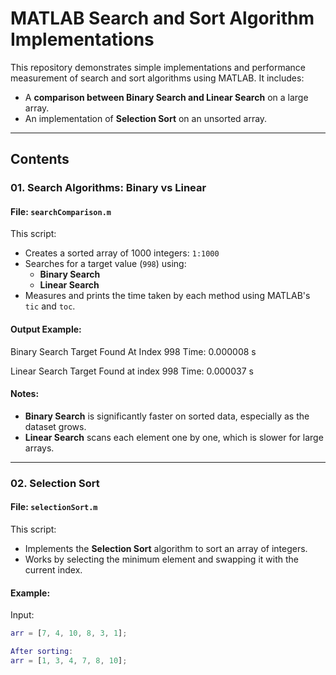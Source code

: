 # MATLAB Search and Sort Algorithm Implementations

This repository demonstrates simple implementations and performance measurement of search and sort algorithms using MATLAB. It includes:

- A **comparison between Binary Search and Linear Search** on a large array.
- An implementation of **Selection Sort** on an unsorted array.

---

## Contents

### 01. Search Algorithms: Binary vs Linear

#### File: `searchComparison.m`

This script:
- Creates a sorted array of 1000 integers: `1:1000`
- Searches for a target value (`998`) using:
  - **Binary Search**
  - **Linear Search**
- Measures and prints the time taken by each method using MATLAB's `tic` and `toc`.

#### Output Example:
Binary Search
Target Found At Index 998
Time: 0.000008 s

Linear Search
Target Found at index 998
Time: 0.000037 s


#### Notes:
- **Binary Search** is significantly faster on sorted data, especially as the dataset grows.
- **Linear Search** scans each element one by one, which is slower for large arrays.

---

### 02. Selection Sort

#### File: `selectionSort.m`

This script:
- Implements the **Selection Sort** algorithm to sort an array of integers.
- Works by selecting the minimum element and swapping it with the current index.

#### Example:
Input:
```matlab
arr = [7, 4, 10, 8, 3, 1];

After sorting:
arr = [1, 3, 4, 7, 8, 10];
```




